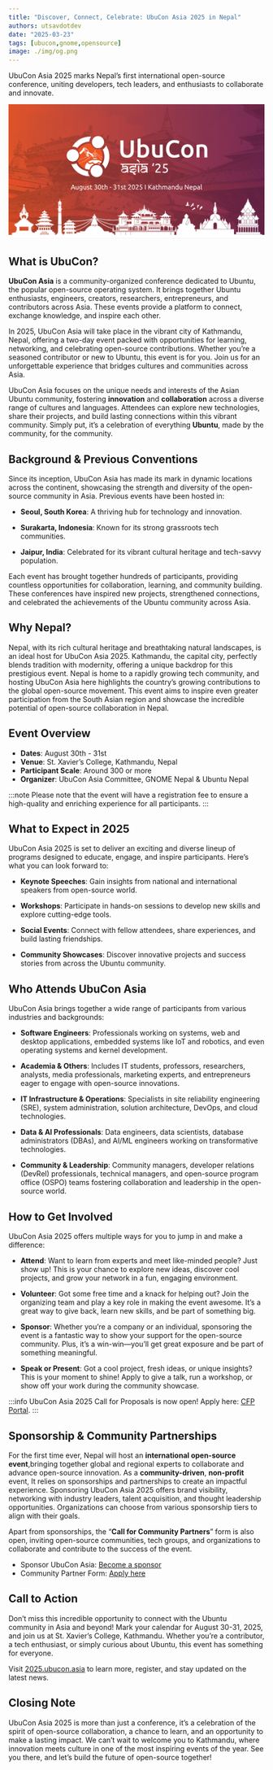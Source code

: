 ```yaml
---
title: "Discover, Connect, Celebrate: UbuCon Asia 2025 in Nepal"
authors: utsavdotdev
date: "2025-03-23"
tags: [ubucon,gnome,opensource]
image: ./img/og.png
---
```


UbuCon Asia 2025 marks Nepal’s first international open-source conference, uniting developers, tech leaders, and enthusiasts to collaborate and innovate.

<!-- truncate -->
![UbuCon Asia 2025](./img/og.png)
## What is UbuCon?

**UbuCon Asia** is a community-organized conference dedicated to Ubuntu, the popular open-source operating system. It brings together Ubuntu enthusiasts, engineers, creators, researchers, entrepreneurs, and contributors across Asia. These events provide a platform to connect, exchange knowledge, and inspire each other.

In 2025, UbuCon Asia will take place in the vibrant city of Kathmandu, Nepal, offering a two-day event packed with opportunities for learning, networking, and celebrating open-source contributions. Whether you’re a seasoned contributor or new to Ubuntu, this event is for you. Join us for an unforgettable experience that bridges cultures and communities across Asia.

UbuCon Asia focuses on the unique needs and interests of the Asian Ubuntu community, fostering **innovation** and **collaboration** across a diverse range of cultures and languages. Attendees can explore new technologies, share their projects, and build lasting connections within this vibrant community. Simply put, it’s a celebration of everything **Ubuntu**, made by the community, for the community.

## Background & Previous Conventions

Since its inception, UbuCon Asia has made its mark in dynamic locations across the continent, showcasing the strength and diversity of the open-source community in Asia. Previous events have been hosted in:

- **Seoul, South Korea**: A thriving hub for technology and innovation.

- **Surakarta, Indonesia**: Known for its strong grassroots tech communities.

- **Jaipur, India**: Celebrated for its vibrant cultural heritage and tech-savvy population.

Each event has brought together hundreds of participants, providing countless opportunities for collaboration, learning, and community building. These conferences have inspired new projects, strengthened connections, and celebrated the achievements of the Ubuntu community across Asia.

## Why Nepal?

Nepal, with its rich cultural heritage and breathtaking natural landscapes, is an ideal host for UbuCon Asia 2025. Kathmandu, the capital city, perfectly blends tradition with modernity, offering a unique backdrop for this prestigious event. Nepal is home to a rapidly growing tech community, and hosting UbuCon Asia here highlights the country’s growing contributions to the global open-source movement. This event aims to inspire even greater participation from the South Asian region and showcase the incredible potential of open-source collaboration in Nepal.

## Event Overview

- **Dates**: August 30th - 31st
- **Venue**: St. Xavier’s College, Kathmandu, Nepal
- **Participant Scale**: Around 300 or more
- **Organizer**: UbuCon Asia Committee, GNOME Nepal & Ubuntu Nepal

:::note
Please note that the event will have a registration fee to ensure a high-quality and enriching experience for all participants.
:::

## What to Expect in 2025

UbuCon Asia 2025 is set to deliver an exciting and diverse lineup of programs designed to educate, engage, and inspire participants. Here’s what you can look forward to:

- **Keynote Speeches**: Gain insights from national and international speakers from open-source world.

- **Workshops**: Participate in hands-on sessions to develop new skills and explore cutting-edge tools.

- **Social Events**: Connect with fellow attendees, share experiences, and build lasting friendships.

- **Community Showcases**: Discover innovative projects and success stories from across the Ubuntu community.

## Who Attends UbuCon Asia

UbuCon Asia brings together a wide range of participants from various industries and backgrounds:

- **Software Engineers**: Professionals working on systems, web and desktop applications, embedded systems like IoT and robotics, and even operating systems and kernel development.

- **Academia & Others**: Includes IT students, professors, researchers, analysts, media professionals, marketing experts, and entrepreneurs eager to engage with open-source innovations.

- **IT Infrastructure & Operations**: Specialists in site reliability engineering (SRE), system administration, solution architecture, DevOps, and cloud technologies.

- **Data & AI Professionals**: Data engineers, data scientists, database administrators (DBAs), and AI/ML engineers working on transformative technologies.

- **Community & Leadership**: Community managers, developer relations (DevRel) professionals, technical managers, and open-source program office (OSPO) teams fostering collaboration and leadership in the open-source world.

## How to Get Involved

UbuCon Asia 2025 offers multiple ways for you to jump in and make a difference:

- **Attend**: Want to learn from experts and meet like-minded people? Just show up! This is your chance to explore new ideas, discover cool projects, and grow your network in a fun, engaging environment.

- **Volunteer**: Got some free time and a knack for helping out? Join the organizing team and play a key role in making the event awesome. It’s a great way to give back, learn new skills, and be part of something big.

- **Sponsor**: Whether you’re a company or an individual, sponsoring the event is a fantastic way to show your support for the open-source community. Plus, it’s a win-win—you’ll get great exposure and be part of something meaningful.

- **Speak or Present**: Got a cool project, fresh ideas, or unique insights? This is your moment to shine! Apply to give a talk, run a workshop, or show off your work during the community showcase.

:::info
UbuCon Asia 2025 Call for Proposals is now open! Apply here: [CFP Portal](https://events.canonical.com/event/127/abstracts/).
:::

## Sponsorship & Community Partnerships
For the first time ever, Nepal will host an **international open-source event**,bringing together global and regional experts to collaborate and advance open-source innovation. As a **community-driven**, **non-profit** event, It relies on sponsorships and partnerships to create an impactful experience. Sponsoring UbuCon Asia 2025 offers brand visibility, networking with industry leaders, talent acquisition, and thought leadership opportunities. Organizations can choose from various sponsorship tiers to align with their goals. 

Apart from sponsorships, the “**Call for Community Partners**” form is also open, inviting open-source communities, tech groups, and organizations to collaborate and contribute to the success of the event.

- Sponsor UbuCon Asia: [Become a sponsor](https://2025.ubucon.asia/sponsors/become-a-sponsor/)
- Community Partner Form: [Apply here](https://forms.gle/zZSpUnq6m6KaEE45A)

## Call to Action

Don’t miss this incredible opportunity to connect with the Ubuntu community in Asia and beyond! Mark your calendar for August 30-31, 2025, and join us at St. Xavier’s College, Kathmandu. Whether you’re a contributor, a tech enthusiast, or simply curious about Ubuntu, this event has something for everyone.

Visit [2025.ubucon.asia](https://2025.ubucon.asia) to learn more, register, and stay updated on the latest news.

## Closing Note

UbuCon Asia 2025 is more than just a conference, it’s a celebration of the spirit of open-source collaboration, a chance to learn, and an opportunity to make a lasting impact. We can’t wait to welcome you to Kathmandu, where innovation meets culture in one of the most inspiring events of the year. See you there, and let’s build the future of open-source together!
